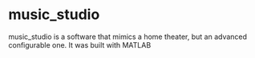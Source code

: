 # music_studio
music_studio is a software that mimics a home theater, but an advanced configurable one. It was built with MATLAB
